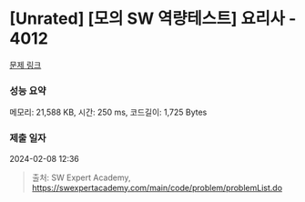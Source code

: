 # [Unrated] [모의 SW 역량테스트] 요리사 - 4012 

[문제 링크](https://swexpertacademy.com/main/code/problem/problemDetail.do?contestProbId=AWIeUtVakTMDFAVH) 

### 성능 요약

메모리: 21,588 KB, 시간: 250 ms, 코드길이: 1,725 Bytes

### 제출 일자

2024-02-08 12:36



> 출처: SW Expert Academy, https://swexpertacademy.com/main/code/problem/problemList.do